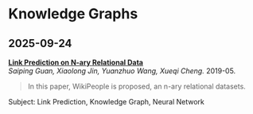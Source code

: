 # Knowledge Graphs
## 2025-09-24
[**Link Prediction on N-ary Relational Data**](https://doi.org/10.1145/3308558.3313414)  
*Saiping Guan, Xiaolong Jin, Yuanzhuo Wang, Xueqi Cheng.* 2019-05.
> In this paper, WikiPeople is proposed, an n-ary relational datasets. 

Subject: Link Prediction, Knowledge Graph, Neural Network
